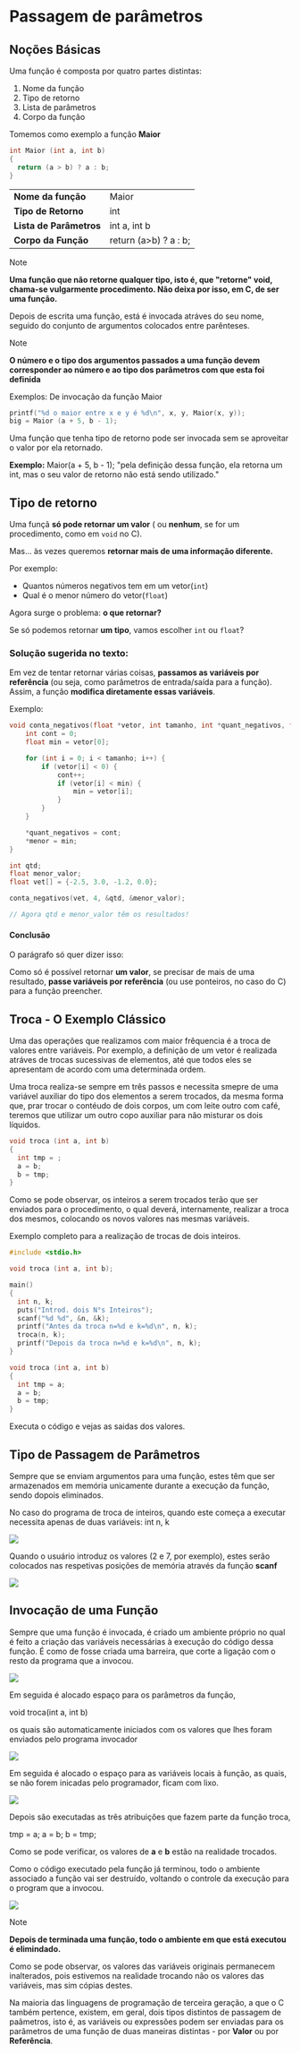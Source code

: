 # Passagem de parâmetros

## Noções Básicas

Uma função é composta por quatro partes distintas:
1. Nome da função
2. Tipo de retorno
3. Lista de parâmetros
4. Corpo da função

Tomemos como exemplo a função **Maior**
```c
int Maior (int a, int b)
{
  return (a > b) ? a : b;
}
```

|   |   |
|---|---|
|**Nome da função**| Maior|
|**Tipo de Retorno**|int|
|**Lista de Parâmetros**|int a, int b|
|**Corpo da Função**| return (a>b) ? a : b;|

> [!NOTE]
**Uma função que não retorne qualquer tipo, isto é, que "retorne" void, chama-se vulgarmente procedimento. Não deixa por isso, em C, de ser uma função.**
> 

Depois de escrita uma função, está é invocada atráves do seu nome, seguido do conjunto de argumentos colocados entre parênteses.

> [!NOTE]
**O número e o tipo dos argumentos passados a uma função devem corresponder ao número e ao tipo dos parâmetros com que esta foi definida** 
> 

Exemplos: De invocação da função Maior
```c
printf("%d o maior entre x e y é %d\n", x, y, Maior(x, y));
big = Maior (a + 5, b - 1);
```
Uma função que tenha tipo de retorno pode ser invocada sem se aproveitar o valor por ela retornado.

**Exemplo:** Maior(a + 5, b - 1); "pela definição dessa função, ela retorna um int, mas o seu valor de retorno não está sendo utilizado."

## Tipo de retorno

Uma funçã **só pode retornar um valor** ( ou **nenhum**, se for um procedimento, como em `void` no C).

Mas... às vezes queremos **retornar mais de uma informação diferente.**

Por exemplo:
- Quantos números negativos tem em um vetor(`int`)
- Qual é o menor número do vetor(`float`)

Agora surge o problema: **o que retornar?**

Se só podemos retornar **um tipo**, vamos escolher `int` ou `float`?

### Solução sugerida no texto:

Em vez de tentar retornar várias coisas, **passamos as variáveis por referência** (ou seja, como parâmetros de entrada/saída para a função). Assim, a função **modifica diretamente essas variáveis**.

Exemplo:
```c
void conta_negativos(float *vetor, int tamanho, int *quant_negativos, float *menor) {
    int cont = 0;
    float min = vetor[0];

    for (int i = 0; i < tamanho; i++) {
        if (vetor[i] < 0) {
            cont++;
            if (vetor[i] < min) {
                min = vetor[i];
            }
        }
    }

    *quant_negativos = cont;
    *menor = min;
}
```

```c
int qtd;
float menor_valor;
float vet[] = {-2.5, 3.0, -1.2, 0.0};

conta_negativos(vet, 4, &qtd, &menor_valor);

// Agora qtd e menor_valor têm os resultados!

```

#### Conclusão

O parágrafo só quer dizer isso:

  Como só é possível retornar **um valor**, se precisar de mais de uma     resultado, **passe variáveis por referência** (ou use ponteiros, no caso do C) para a função preencher.

## Troca - O Exemplo Clássico

Uma das operações que realizamos com maior frêquencia é a troca de valores entre variáveis. Por exemplo, a definição de um vetor é realizada atráves de trocas sucessivas de elementos, até que todos eles se apresentam de acordo com uma determinada ordem.

Uma troca realiza-se sempre em três passos e necessita smepre de uma variável auxiliar do tipo dos elementos a serem trocados, da mesma forma que, prar trocar o contéudo de dois corpos, um com leite outro com café, teremos que utilizar um outro copo auxiliar para não misturar os dois líquidos.

```c
void troca (int a, int b)
{
  int tmp = ;
  a = b;
  b = tmp;
}
```

Como se pode observar, os inteiros a serem trocados terão que ser enviados para o procedimento, o qual deverá, internamente, realizar a troca dos mesmos, colocando os novos valores nas mesmas variáveis.


Exemplo completo para a realização de trocas de dois inteiros.

```c
#include <stdio.h>

void troca (int a, int b);

main()
{
  int n, k;
  puts("Introd. dois N°s Inteiros");
  scanf("%d %d", &n, &k);
  printf("Antes da troca n=%d e k=%d\n", n, k);
  troca(n, k);
  printf("Depois da troca n=%d e k=%d\n", n, k);
}

void troca (int a, int b)
{
  int tmp = a;
  a = b;
  b = tmp;
}
```

Executa o código e vejas as saidas dos valores.

## Tipo de Passagem de Parâmetros

Sempre que se enviam argumentos para uma função, estes têm que ser armazenados em memória unicamente durante a execução da função, sendo dopois eliminados.

No caso do programa de troca de inteiros, quando este começa a executar necessita apenas de duas variáveis:
  int n, k

![](../imagens/parametros01.png)

Quando o usuário introduz os valores (2 e 7, por exemplo), estes serão colocados nas respetivas posições de memória através da função **scanf**

![](../imagens/parametros02.png)

## Invocação de uma Função

Sempre que uma função é invocada, é criado um ambiente próprio no qual é feito a criação das variáveis necessárias à execução do código dessa função. É como de fosse criada uma barreira, que corte a ligação com o resto da programa que a invocou.

![](../imagens/parametros03.png)

Em seguida é alocado espaço para os parâmetros da função,

  void troca(int a, int b)

os quais são automaticamente iniciados com os valores que lhes foram enviados pelo programa invocador

![](../imagens/parametros04.png)

Em seguida é alocado o espaço para as variáveis locais à função, as quais, se não forem inicadas pelo programador, ficam com lixo.

![](../imagens/parametros05.png)

Depois são executadas as três atribuições que fazem parte da função troca,

  tmp = a;
  a = b;
  b = tmp;

Como se pode verificar, os valores de **a** e **b** estão na realidade trocados.

Como o código executado pela função já terminou, todo o ambiente associado a função vai ser destruído, voltando o controle da execução para o program que a invocou.

![](../imagens/parametros06.png)

> [!NOTE]
**Depois de terminada uma função, todo o ambiente em que está executou é elimindado.**
> 

Como se pode observar, os valores das variáveis originais permanecem inalterados, pois estivemos na realidade trocando não os valores das variáveis, mas sim cópias destes.

Na maioria das linguagens de programação de terceira geração, a que o C também pertence, existem, em geral, dois tipos distintos de passagem de paâmetros, isto é, as variáveis ou expressões podem ser enviadas para os parâmetros de uma função de duas maneiras distintas - por **Valor** ou por **Referência**.


